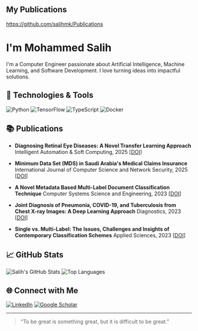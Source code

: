 ## My Publications
https://github.com/salihmk/Publications
#  I'm Mohammed Salih

I'm a Computer Engineer passionate about Artificial Intelligence, Machine Learning, and Software Development. I love turning ideas into impactful solutions.

## 🔧 Technologies & Tools

![Python](https://img.shields.io/badge/-Python-3776AB?style=flat&logo=python&logoColor=white)
![TensorFlow](https://img.shields.io/badge/-TensorFlow-FF6F00?style=flat&logo=tensorflow&logoColor=white)
![TypeScript](https://img.shields.io/badge/-TypeScript-3178C6?style=flat&logo=typescript&logoColor=white)
![Docker](https://img.shields.io/badge/-Docker-2496ED?style=flat&logo=docker&logoColor=white)

## 📚 Publications
- **Diagnosing Retinal Eye Diseases: A Novel Transfer Learning Approach**
Intelligent Automation & Soft Computing, 2025
[[DOI]( https://doi.org/10.32604/iasc.2025.059080)]

- **Minimum Data Set (MDS) in Saudi Arabia's Medical Claims Insurance**
International Journal of Computer Science and Network Security, 2025
[[DOI](https://doi.org/10.22937/IJCSNS.2025.25.2.5)]

- **A Novel Metadata Based Multi-Label Document Classification Technique**
Computer Systems Science and Engineering, 2023
[[DOI](https://doi.org/10.32604/csse.2023.033844])]

- **Joint Diagnosis of Pneumonia, COVID-19, and Tuberculosis from Chest X-ray Images: A Deep Learning Approach**
Diagnostics, 2023
[[DOI](https://doi.org/10.3390/diagnostics13152562])]

- **Single vs. Multi-Label: The Issues, Challenges and Insights of Contemporary Classification Schemes**
Applied Sciences, 2023
[[DOI](https://doi.org/10.3390/app13116804)]

## 📈 GitHub Stats

![Salih's GitHub Stats](https://github-readme-stats.vercel.app/api?username=salihmk&show_icons=true&theme=radical)
![Top Languages](https://github-readme-stats.vercel.app/api/top-langs/?username=salihmk&layout=compact&theme=radical)

## 🌐 Connect with Me

[![LinkedIn](https://img.shields.io/badge/-LinkedIn-0077B5?style=flat&logo=linkedin&logoColor=white)](https://www.linkedin.com/in/salihmk)
[![Google Scholar](https://img.shields.io/badge/-Google%20Scholar-4285F4?style=flat&logo=google-scholar&logoColor=white)](https://scholar.google.com/citations?user=YOUR_ID)

---

> “To be great is something great, but it is difficult to be great.”  

